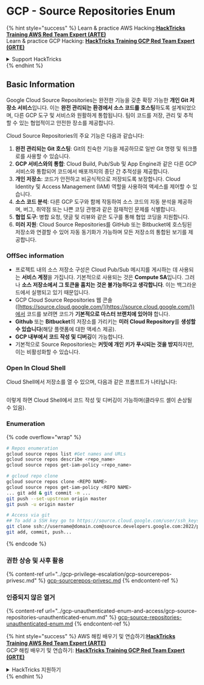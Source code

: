 # GCP - Source Repositories Enum

{% hint style="success" %}
Learn & practice AWS Hacking:<img src="../../../.gitbook/assets/image (1) (1) (1).png" alt="" data-size="line">[**HackTricks Training AWS Red Team Expert (ARTE)**](https://training.hacktricks.xyz/courses/arte)<img src="../../../.gitbook/assets/image (1) (1) (1).png" alt="" data-size="line">\
Learn & practice GCP Hacking: <img src="../../../.gitbook/assets/image (2).png" alt="" data-size="line">[**HackTricks Training GCP Red Team Expert (GRTE)**<img src="../../../.gitbook/assets/image (2).png" alt="" data-size="line">](https://training.hacktricks.xyz/courses/grte)

<details>

<summary>Support HackTricks</summary>

* Check the [**subscription plans**](https://github.com/sponsors/carlospolop)!
* **Join the** 💬 [**Discord group**](https://discord.gg/hRep4RUj7f) or the [**telegram group**](https://t.me/peass) or **follow** us on **Twitter** 🐦 [**@hacktricks\_live**](https://twitter.com/hacktricks_live)**.**
* **Share hacking tricks by submitting PRs to the** [**HackTricks**](https://github.com/carlospolop/hacktricks) and [**HackTricks Cloud**](https://github.com/carlospolop/hacktricks-cloud) github repos.

</details>
{% endhint %}

## Basic Information <a href="#reviewing-cloud-git-repositories" id="reviewing-cloud-git-repositories"></a>

Google Cloud Source Repositories는 완전한 기능을 갖춘 확장 가능한 **개인 Git 저장소 서비스**입니다. 이는 **완전 관리되는 환경에서 소스 코드를 호스팅**하도록 설계되었으며, 다른 GCP 도구 및 서비스와 원활하게 통합됩니다. 팀이 코드를 저장, 관리 및 추적할 수 있는 협업적이고 안전한 장소를 제공합니다.

Cloud Source Repositories의 주요 기능은 다음과 같습니다:

1. **완전 관리되는 Git 호스팅**: Git의 친숙한 기능을 제공하므로 일반 Git 명령 및 워크플로를 사용할 수 있습니다.
2. **GCP 서비스와의 통합**: Cloud Build, Pub/Sub 및 App Engine과 같은 다른 GCP 서비스와 통합되어 코드에서 배포까지의 종단 간 추적성을 제공합니다.
3. **개인 저장소**: 코드가 안전하고 비공식적으로 저장되도록 보장합니다. Cloud Identity 및 Access Management (IAM) 역할을 사용하여 액세스를 제어할 수 있습니다.
4. **소스 코드 분석**: 다른 GCP 도구와 함께 작동하여 소스 코드의 자동 분석을 제공하며, 버그, 취약점 또는 나쁜 코딩 관행과 같은 잠재적인 문제를 식별합니다.
5. **협업 도구**: 병합 요청, 댓글 및 리뷰와 같은 도구를 통해 협업 코딩을 지원합니다.
6. **미러 지원**: Cloud Source Repositories를 GitHub 또는 Bitbucket에 호스팅된 저장소와 연결할 수 있어 자동 동기화가 가능하며 모든 저장소의 통합된 보기를 제공합니다.

### OffSec information <a href="#reviewing-cloud-git-repositories" id="reviewing-cloud-git-repositories"></a>

* 프로젝트 내의 소스 저장소 구성은 Cloud Pub/Sub 메시지를 게시하는 데 사용되는 **서비스 계정**을 가집니다. 기본적으로 사용되는 것은 **Compute SA**입니다. 그러나 **소스 저장소에서 그 토큰을 훔치는 것은 불가능하다고 생각합니다**. 이는 백그라운드에서 실행되고 있기 때문입니다.
* GCP Cloud Source Repositories 웹 콘솔([https://source.cloud.google.com/](https://source.cloud.google.com/))에서 코드를 보려면 코드가 **기본적으로 마스터 브랜치에 있어야** 합니다.
* **Github** 또는 **Bitbucket**의 저장소를 가리키는 **미러 Cloud Repository**를 **생성할 수 있습니다**(해당 플랫폼에 대한 액세스 제공).
* **GCP 내부에서 코드 작성 및 디버깅**이 가능합니다.
* 기본적으로 Source Repositories는 **커밋에 개인 키가 푸시되는 것을 방지**하지만, 이는 비활성화할 수 있습니다.

### Open In Cloud Shell

Cloud Shell에서 저장소를 열 수 있으며, 다음과 같은 프롬프트가 나타납니다:

<figure><img src="../../../.gitbook/assets/image (325).png" alt=""><figcaption></figcaption></figure>

이렇게 하면 Cloud Shell에서 코드 작성 및 디버깅이 가능하며(클라우드 셸이 손상될 수 있음).

### Enumeration

{% code overflow="wrap" %}
```bash
# Repos enumeration
gcloud source repos list #Get names and URLs
gcloud source repos describe <repo_name>
gcloud source repos get-iam-policy <repo_name>

# gcloud repo clone
gcloud source repos clone <REPO NAME>
gcloud source repos get-iam-policy <REPO NAME>
... git add & git commit -m ...
git push --set-upstream origin master
git push -u origin master

# Access via git
## To add a SSH key go to https://source.cloud.google.com/user/ssh_keys (no gcloud command)
git clone ssh://username@domain.com@source.developers.google.com:2022/p/<proj-name>/r/<repo-name>
git add, commit, push...
```
{% endcode %}

### 권한 상승 및 사후 활용

{% content-ref url="../gcp-privilege-escalation/gcp-sourcerepos-privesc.md" %}
[gcp-sourcerepos-privesc.md](../gcp-privilege-escalation/gcp-sourcerepos-privesc.md)
{% endcontent-ref %}

### 인증되지 않은 열거

{% content-ref url="../gcp-unauthenticated-enum-and-access/gcp-source-repositories-unauthenticated-enum.md" %}
[gcp-source-repositories-unauthenticated-enum.md](../gcp-unauthenticated-enum-and-access/gcp-source-repositories-unauthenticated-enum.md)
{% endcontent-ref %}

{% hint style="success" %}
AWS 해킹 배우기 및 연습하기:<img src="../../../.gitbook/assets/image (1) (1) (1).png" alt="" data-size="line">[**HackTricks Training AWS Red Team Expert (ARTE)**](https://training.hacktricks.xyz/courses/arte)<img src="../../../.gitbook/assets/image (1) (1) (1).png" alt="" data-size="line">\
GCP 해킹 배우기 및 연습하기: <img src="../../../.gitbook/assets/image (2).png" alt="" data-size="line">[**HackTricks Training GCP Red Team Expert (GRTE)**<img src="../../../.gitbook/assets/image (2).png" alt="" data-size="line">](https://training.hacktricks.xyz/courses/grte)

<details>

<summary>HackTricks 지원하기</summary>

* [**구독 계획**](https://github.com/sponsors/carlospolop) 확인하기!
* **💬 [**Discord 그룹**](https://discord.gg/hRep4RUj7f) 또는 [**텔레그램 그룹**](https://t.me/peass)에 참여하거나 **Twitter** 🐦 [**@hacktricks\_live**](https://twitter.com/hacktricks_live)**를 팔로우하세요.**
* **[**HackTricks**](https://github.com/carlospolop/hacktricks) 및 [**HackTricks Cloud**](https://github.com/carlospolop/hacktricks-cloud) 깃허브 레포에 PR을 제출하여 해킹 팁을 공유하세요.**

</details>
{% endhint %}
